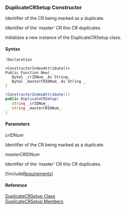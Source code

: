 ﻿### DuplicateCRSetup Constructor

Identifier of the CR being marked as a duplicate.

Identifier of the 'master' CR this CR duplicates.

Initializes a new instance of the DuplicateCRSetup class.

#### Syntax

```vbnet
'Declaration

<ConstructorIndexAttribute()>
Public Function New( _
   ByVal _crIDNum_ As String, _
   ByVal _masterCRIDNum_ As String _
)
```

```csharp
[ConstructorIndexAttribute()]
public DuplicateCRSetup( 
   string _crIDNum_,
   string _masterCRIDNum_
)
```

#### Parameters

_crIDNum_

Identifier of the CR being marked as a duplicate.

_masterCRIDNum_

Identifier of the 'master' CR this CR duplicates.

[!include[Requirements](../partials/requirements.md)]

#### Reference

[DuplicateCRSetup Class](FChoice.Toolkits.Clarify~FChoice.Toolkits.Clarify.Quality.DuplicateCRSetup.md)  
[DuplicateCRSetup Members](FChoice.Toolkits.Clarify~FChoice.Toolkits.Clarify.Quality.DuplicateCRSetup_members.md)